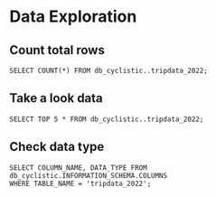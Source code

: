# Data Exploration

## Count total rows
```r[]
SELECT COUNT(*) FROM db_cyclistic..tripdata_2022;
```
## Take a look data
```r[]
SELECT TOP 5 * FROM db_cyclistic..tripdata_2022;
```

## Check data type
```r[]
SELECT COLUMN_NAME, DATA_TYPE FROM db_cyclistic.INFORMATION_SCHEMA.COLUMNS
WHERE TABLE_NAME = 'tripdata_2022';
```
